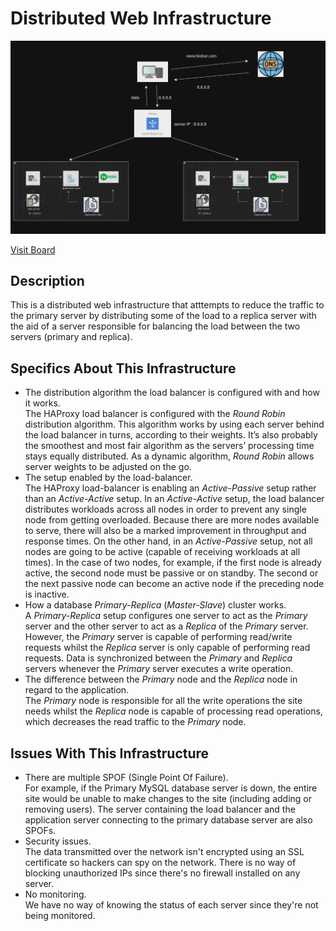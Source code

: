 # Distributed Web Infrastructure

![Image of a distributed web infrastructure](1-distributed_web_infrastructure.png)

[Visit Board](https://miro.com/app/board/uXjVOfI6jcU=/)

## Description

This is a distributed web infrastructure that atttempts to reduce the traffic to the primary server by distributing some of the load to a replica server with the aid of a server responsible for balancing the load between the two servers (primary and replica).

## Specifics About This Infrastructure

- The distribution algorithm the load balancer is configured with and how it works.<br/>The HAProxy load balancer is configured with the _Round Robin_ distribution algorithm. This algorithm works by using each server behind the load balancer in turns, according to their weights. It’s also probably the smoothest and most fair algorithm as the servers’ processing time stays equally distributed. As a dynamic algorithm, _Round Robin_ allows server weights to be adjusted on the go.
- The setup enabled by the load-balancer.<br/>The HAProxy load-balancer is enabling an _Active-Passive_ setup rather than an _Active-Active_ setup. In an _Active-Active_ setup, the load balancer distributes workloads across all nodes in order to prevent any single node from getting overloaded. Because there are more nodes available to serve, there will also be a marked improvement in throughput and response times. On the other hand, in an _Active-Passive_ setup, not all nodes are going to be active (capable of receiving workloads at all times). In the case of two nodes, for example, if the first node is already active, the second node must be passive or on standby. The second or the next passive node can become an active node if the preceding node is inactive.
- How a database _Primary-Replica_ (_Master-Slave_) cluster works.<br/>A _Primary-Replica_ setup configures one server to act as the _Primary_ server and the other server to act as a _Replica_ of the _Primary_ server. However, the _Primary_ server is capable of performing read/write requests whilst the _Replica_ server is only capable of performing read requests. Data is synchronized between the _Primary_ and _Replica_ servers whenever the _Primary_ server executes a write operation.
- The difference between the _Primary_ node and the _Replica_ node in regard to the application.<br/>The _Primary_ node is responsible for all the write operations the site needs whilst the _Replica_ node is capable of processing read operations, which decreases the read traffic to the _Primary_ node.

## Issues With This Infrastructure

- There are multiple SPOF (Single Point Of Failure).<br/>For example, if the Primary MySQL database server is down, the entire site would be unable to make changes to the site (including adding or removing users). The server containing the load balancer and the application server connecting to the primary database server are also SPOFs.
- Security issues.<br/>The data transmitted over the network isn't encrypted using an SSL certificate so hackers can spy on the network. There is no way of blocking unauthorized IPs since there's no firewall installed on any server.
- No monitoring.<br/>We have no way of knowing the status of each server since they're not being monitored.
